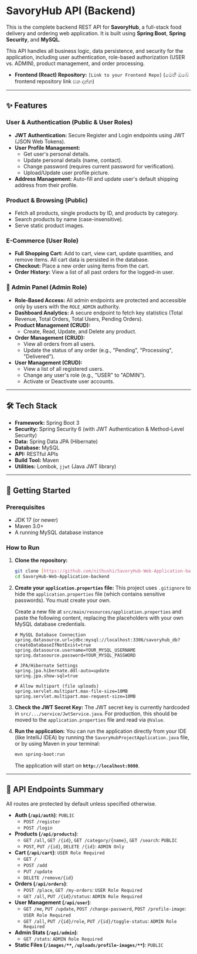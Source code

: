 # SavoryHub API (Backend)

This is the complete backend REST API for **SavoryHub**, a full-stack food delivery and ordering web application. It is built using **Spring Boot**, **Spring Security**, and **MySQL**.

This API handles all business logic, data persistence, and security for the application, including user authentication, role-based authorization (USER vs. ADMIN), product management, and order processing.

-   **Frontend (React) Repository:** `[Link to your Frontend Repo]` (මෙහි ඔබේ frontend repository link එක දාන්න)

---

## ✨ Features

### User & Authentication (Public & User Roles)
* **JWT Authentication:** Secure Register and Login endpoints using JWT (JSON Web Tokens).
* **User Profile Management:**
    * Get user's personal details.
    * Update personal details (name, contact).
    * Change password (requires current password for verification).
    * Upload/Update user profile picture.
* **Address Management:** Auto-fill and update user's default shipping address from their profile.

### Product & Browsing (Public)
* Fetch all products, single products by ID, and products by category.
* Search products by name (case-insensitive).
* Serve static product images.

### E-Commerce (User Role)
* **Full Shopping Cart:** Add to cart, view cart, update quantities, and remove items. All cart data is persisted in the database.
* **Checkout:** Place a new order using items from the cart.
* **Order History:** View a list of all past orders for the logged-in user.

### 🔐 Admin Panel (Admin Role)
* **Role-Based Access:** All admin endpoints are protected and accessible only by users with the `ROLE_ADMIN` authority.
* **Dashboard Analytics:** A secure endpoint to fetch key statistics (Total Revenue, Total Orders, Total Users, Pending Orders).
* **Product Management (CRUD):**
    * Create, Read, Update, and Delete any product.
* **Order Management (CRUD):**
    * View all orders from all users.
    * Update the status of any order (e.g., "Pending", "Processing", "Delivered").
* **User Management (CRUD):**
    * View a list of all registered users.
    * Change any user's role (e.g., "USER" to "ADMIN").
    * Activate or Deactivate user accounts.

---

## 🛠️ Tech Stack

* **Framework:** Spring Boot 3
* **Security:** Spring Security 6 (with JWT Authentication & Method-Level Security)
* **Data:** Spring Data JPA (Hibernate)
* **Database:** MySQL
* **API:** RESTful APIs
* **Build Tool:** Maven
* **Utilities:** Lombok, `jjwt` (Java JWT library)

---

## 🏁 Getting Started

### Prerequisites
* JDK 17 (or newer)
* Maven 3.0+
* A running MySQL database instance

### How to Run

1.  **Clone the repository:**
    ```bash
    git clone [https://github.com/nithushi/SavoryHub-Web-Application-backend.git](https://github.com/nithushi/SavoryHub-Web-Application-backend.git)
    cd SavoryHub-Web-Application-backend
    ```

2.  **Create your `application.properties` file:**
    This project uses `.gitignore` to hide the `application.properties` file (which contains sensitive passwords). You must create your own.

    Create a new file at `src/main/resources/application.properties` and paste the following content, replacing the placeholders with your own MySQL database credentials.

    ```properties
    # MySQL Database Connection
    spring.datasource.url=jdbc:mysql://localhost:3306/savoryhub_db?createDatabaseIfNotExist=true
    spring.datasource.username=YOUR_MYSQL_USERNAME
    spring.datasource.password=YOUR_MYSQL_PASSWORD

    # JPA/Hibernate Settings
    spring.jpa.hibernate.ddl-auto=update
    spring.jpa.show-sql=true

    # Allow multipart (file uploads)
    spring.servlet.multipart.max-file-size=10MB
    spring.servlet.multipart.max-request-size=10MB
    ```

3.  **Check the JWT Secret Key:**
    The JWT secret key is currently hardcoded in `src/.../service/JwtService.java`. For production, this should be moved to the `application.properties` file and read via `@Value`.

4.  **Run the application:**
    You can run the application directly from your IDE (like IntelliJ IDEA) by running the `SavoryHubProjectApplication.java` file, or by using Maven in your terminal:

    ```bash
    mvn spring-boot:run
    ```
    The application will start on **`http://localhost:8080`**.

---

## 🔑 API Endpoints Summary

All routes are protected by default unless specified otherwise.

* **Auth (`/api/auth`)**: `PUBLIC`
    * `POST /register`
    * `POST /login`
* **Products (`/api/products`)**:
    * `GET /all`, `GET /{id}`, `GET /category/{name}`, `GET /search`: `PUBLIC`
    * `POST`, `PUT /{id}`, `DELETE /{id}`: `ADMIN Only`
* **Cart (`/api/cart`)**: `USER Role Required`
    * `GET /`
    * `POST /add`
    * `PUT /update`
    * `DELETE /remove/{id}`
* **Orders (`/api/orders`)**:
    * `POST /place`, `GET /my-orders`: `USER Role Required`
    * `GET /all`, `PUT /{id}/status`: `ADMIN Role Required`
* **User Management (`/api/user`)**:
    * `GET /me`, `PUT /update`, `POST /change-password`, `POST /profile-image`: `USER Role Required`
    * `GET /all`, `PUT /{id}/role`, `PUT /{id}/toggle-status`: `ADMIN Role Required`
* **Admin Stats (`/api/admin`)**:
    * `GET /stats`: `ADMIN Role Required`
* **Static Files (`/images/**`, `/uploads/profile-images/**`)**: `PUBLIC`
